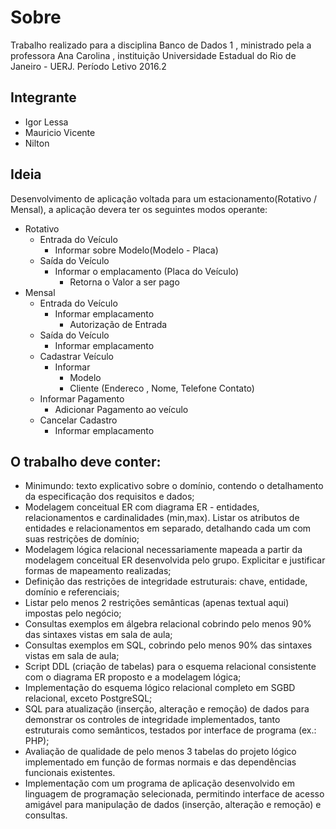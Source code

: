 # Sobre

Trabalho realizado para a disciplina Banco de Dados 1 , ministrado pela a professora Ana Carolina , instituição Universidade Estadual do Rio de Janeiro - UERJ.
Período Letivo 2016.2

## Integrante
 * Igor Lessa
 * Mauricio Vicente
 * Nilton

## Ideia  
Desenvolvimento de aplicação voltada para um estacionamento(Rotativo / Mensal), a aplicação devera  ter os seguintes modos operante:
* Rotativo  
  * Entrada do Veículo
      * Informar sobre Modelo(Modelo - Placa)
  * Saída do Veículo
      * Informar o emplacamento (Placa do Veículo)
          * Retorna o Valor a ser pago
* Mensal
  * Entrada do Veículo  
      * Informar emplacamento
          * Autorização de Entrada
  * Saída do Veículo
      * Informar emplacamento
  * Cadastrar Veículo
      * Informar
          * Modelo
          * Cliente (Endereco , Nome, Telefone Contato)
  * Informar Pagamento
      * Adicionar Pagamento ao veículo
  * Cancelar Cadastro
      * Informar emplacamento



## O trabalho deve conter:
* Minimundo: texto explicativo sobre o domínio, contendo o detalhamento da especificação dos
requisitos e dados;  
* Modelagem conceitual ER com diagrama ER - entidades, relacionamentos e cardinalidades
(min,max). Listar os atributos de entidades e relacionamentos em separado, detalhando cada um com
suas restrições de domínio;  
* Modelagem lógica relacional necessariamente mapeada a partir da modelagem conceitual ER
desenvolvida pelo grupo. Explicitar e justificar formas de mapeamento realizadas;
* Definição das restrições de integridade estruturais: chave, entidade, domínio e referenciais;  
* Listar pelo menos 2 restrições semânticas (apenas textual aqui) impostas pelo negócio;  
* Consultas exemplos em álgebra relacional cobrindo pelo menos 90% das sintaxes vistas em sala de
aula;  
* Consultas exemplos em SQL, cobrindo pelo menos 90% das sintaxes vistas em sala de aula;  
* Script DDL (criação de tabelas) para o esquema relacional consistente com o diagrama ER proposto
e a modelagem lógica;  
* Implementação do esquema lógico relacional completo em SGBD relacional, exceto PostgreSQL;  
* SQL para atualização (inserção, alteração e remoção) de dados para demonstrar os controles de
integridade implementados, tanto estruturais como semânticos, testados por interface de programa
(ex.: PHP);  
*  Avaliação de qualidade de pelo menos 3 tabelas do projeto lógico implementado em função de formas
normais e das dependências funcionais existentes.  
* Implementação com um programa de aplicação desenvolvido em linguagem de programação
selecionada, permitindo interface de acesso amigável para manipulação de dados (inserção, alteração
e remoção) e consultas.
